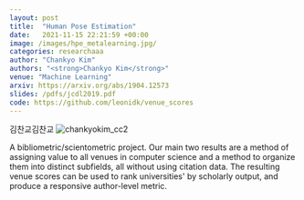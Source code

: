 ```yaml
---
layout: post
title:  "Human Pose Estimation"
date:   2021-11-15 22:21:59 +00:00
image: /images/hpe_metalearning.jpg/
categories: researchaaa
author: "Chankyo Kim"
authors: "<strong>Chankyo Kim</strong>"
venue: "Machine Learning"
arxiv: https://arxiv.org/abs/1904.12573
slides: /pdfs/jcdl2019.pdf
code: https://github.com/leonidk/venue_scores
---
```

김찬교김찬교
![chankyokim_cc2](https://user-images.githubusercontent.com/78961659/141818291-29b47161-e9cd-4d33-acac-ddda8a8bdd19.jpg)

A bibliometric/scientometric project. Our main two results are a method of assigning value to all venues in computer science and a method to organize them into distinct subfields, all without using citation data. The resulting venue scores can be used to rank universities' by scholarly output, and produce a responsive author-level metric.

